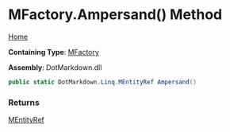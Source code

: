 # MFactory\.Ampersand\(\) Method

[Home](../../../../README.md)

**Containing Type**: [MFactory](../README.md)

**Assembly**: DotMarkdown\.dll

```csharp
public static DotMarkdown.Linq.MEntityRef Ampersand()
```

### Returns

[MEntityRef](../../MEntityRef/README.md)

